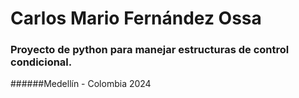 # Carlos Mario Fernández Ossa
### Proyecto de python para manejar estructuras de control condicional.

######Medellín - Colombia 2024
